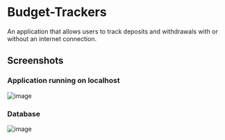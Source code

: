 # Budget-Trackers
An application that allows users to track deposits and withdrawals with or without an internet connection. 


## Screenshots

### Application running on localhost
![image](https://user-images.githubusercontent.com/60622571/85656738-19e8a400-b67f-11ea-98c8-a29425bb33e8.png)

### Database
![image](https://user-images.githubusercontent.com/60622571/86170447-2179d400-bae9-11ea-8d27-39160fc089de.png)